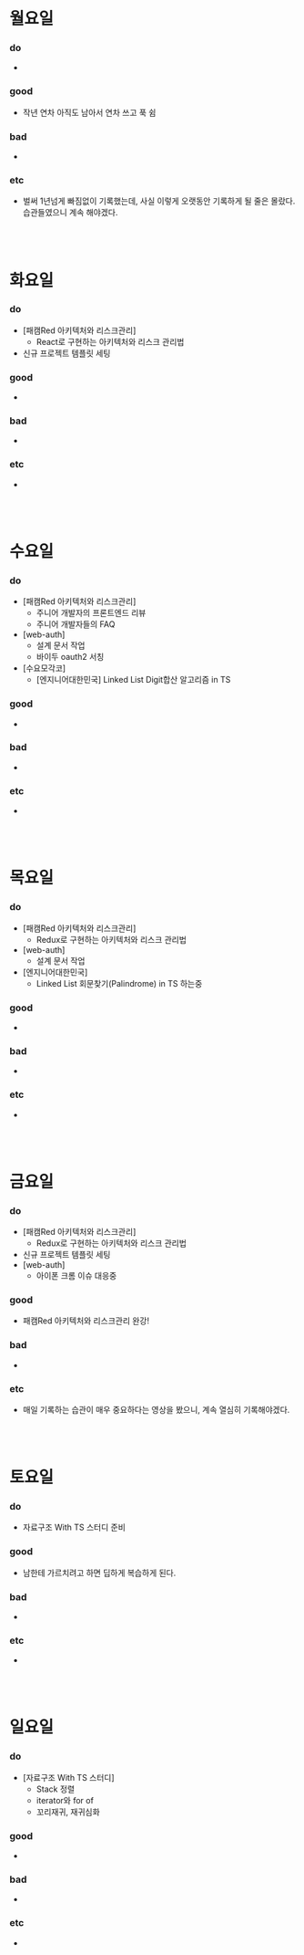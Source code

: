 # 월요일 
### do
- 

### good
- 작년 연차 아직도 남아서 연차 쓰고 푹 쉼 

### bad
- 

### etc
- 벌써 1년넘게 빠짐없이 기록했는데, 사실 이렇게 오랫동안 기록하게 될 줄은 몰랐다. 습관들였으니 계속 해야겠다.

<br /><br />

# 화요일
### do
- [패캠Red 아키텍처와 리스크관리]
  - React로 구현하는 아키텍처와 리스크 관리법
- 신규 프로젝트 템플릿 세팅

### good
-

### bad
-

### etc
-

<br /><br />

# 수요일
### do
- [패캠Red 아키텍처와 리스크관리]
  - 주니어 개발자의 프론트엔드 리뷰
  - 주니어 개발자들의 FAQ
- [web-auth]
  - 설계 문서 작업
  - 바이두 oauth2 서칭
- [수요모각코]
  - [엔지니어대한민국] Linked List Digit합산 알고리즘 in TS

### good
-

### bad
-

### etc
-

<br /><br />

# 목요일 
### do
- [패캠Red 아키텍처와 리스크관리]
  - Redux로 구현하는 아키텍처와 리스크 관리법
- [web-auth]
  - 설계 문서 작업
- [엔지니어대한민국] 
  - Linked List 회문찾기(Palindrome) in TS 하는중

### good
- 

### bad
-

### etc
- 

<br /><br />

# 금요일
### do
- [패캠Red 아키텍처와 리스크관리]
  - Redux로 구현하는 아키텍처와 리스크 관리법
- 신규 프로젝트 템플릿 세팅
- [web-auth]
  - 아이폰 크롬 이슈 대응중

### good
- 패캠Red 아키텍처와 리스크관리 완강!

### bad
-

### etc
- 매일 기록하는 습관이 매우 중요하다는 영상을 봤으니, 계속 열심히 기록해야겠다.

<br /><br />

# 토요일 
### do
- 자료구조 With TS 스터디 준비

### good
- 남한테 가르치려고 하면 딥하게 복습하게 된다.
 
### bad
-

### etc
-

<br /><br />

# 일요일
### do
- [자료구조 With TS 스터디]
  - Stack 정렬
  - iterator와 for of
  - 꼬리재귀, 재귀심화

### good
-

### bad
- 

### etc
-

<br /><br />
